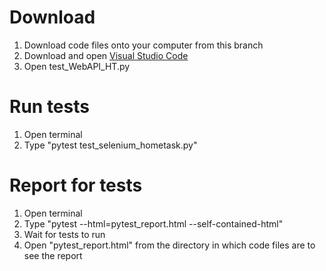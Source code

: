# Download
1. Download code files onto your computer from this branch
2. Download and open [Visual Studio Code](https://code.visualstudio.com/download)
3. Open test_WebAPI_HT.py
  
# Run tests
1. Open terminal
2. Type "pytest test_selenium_hometask.py"

# Report for tests
1. Open terminal
2. Type "pytest --html=pytest_report.html --self-contained-html"
3. Wait for tests to run
4. Open "pytest_report.html" from the directory in which code files are to see the report
